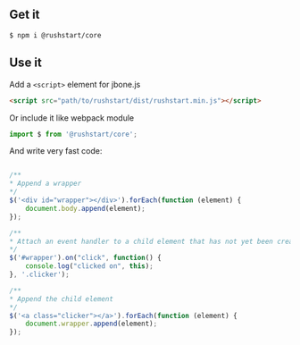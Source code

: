 ## Get it
```
$ npm i @rushstart/core
```

## Use it

Add a `<script>` element for jbone.js

```html
<script src="path/to/rushstart/dist/rushstart.min.js"></script>
```

Or include it like webpack module

```javascript
import $ from '@rushstart/core';
```

And write very fast code:

```javascript

/**
* Append a wrapper
*/
$('<div id="wrapper"></div>').forEach(function (element) {
    document.body.append(element);
});

/**
* Attach an event handler to a child element that has not yet been created
*/
$('#wrapper').on("click", function() {
    console.log("clicked on", this);
}, '.clicker');

/**
* Append the child element
*/
$('<a class="clicker"></a>').forEach(function (element) {
    document.wrapper.append(element);
});
```